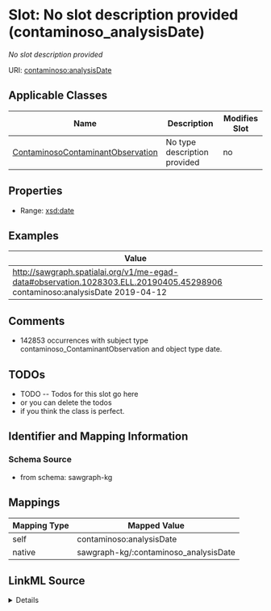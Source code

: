

# Slot: No slot description provided (contaminoso_analysisDate)


_No slot description provided_





URI: [contaminoso:analysisDate](http://sawgraph.spatialai.org/v1/contaminoso#analysisDate)



<!-- no inheritance hierarchy -->





## Applicable Classes

| Name | Description | Modifies Slot |
| --- | --- | --- |
| [ContaminosoContaminantObservation](../classes/ContaminosoContaminantObservation.md) | No type description provided |  no  |







## Properties

* Range: [xsd:date](http://www.w3.org/2001/XMLSchema#date)






## Examples

| Value |
| --- |
| http://sawgraph.spatialai.org/v1/me-egad-data#observation.1028303.ELL.20190405.45298906 contaminoso:analysisDate 2019-04-12 |

## Comments

* 142853 occurrences with subject type contaminoso_ContaminantObservation and object type date.

## TODOs

* TODO -- Todos for this slot go here
* or you can delete the todos
* if you think the class is perfect.

## Identifier and Mapping Information







### Schema Source


* from schema: sawgraph-kg




## Mappings

| Mapping Type | Mapped Value |
| ---  | ---  |
| self | contaminoso:analysisDate |
| native | sawgraph-kg/:contaminoso_analysisDate |




## LinkML Source

<details>
```yaml
name: contaminoso_analysisDate
description: No slot description provided
title: No slot description provided
todos:
- TODO -- Todos for this slot go here
- or you can delete the todos
- if you think the class is perfect.
comments:
- 142853 occurrences with subject type contaminoso_ContaminantObservation and object
  type date.
examples:
- value: http://sawgraph.spatialai.org/v1/me-egad-data#observation.1028303.ELL.20190405.45298906
    contaminoso:analysisDate 2019-04-12
from_schema: sawgraph-kg
rank: 1000
slot_uri: contaminoso:analysisDate
alias: contaminoso_analysisDate
domain_of:
- contaminoso_ContaminantObservation
subproperty_of: sosa_resultTime
range: date

```
</details>